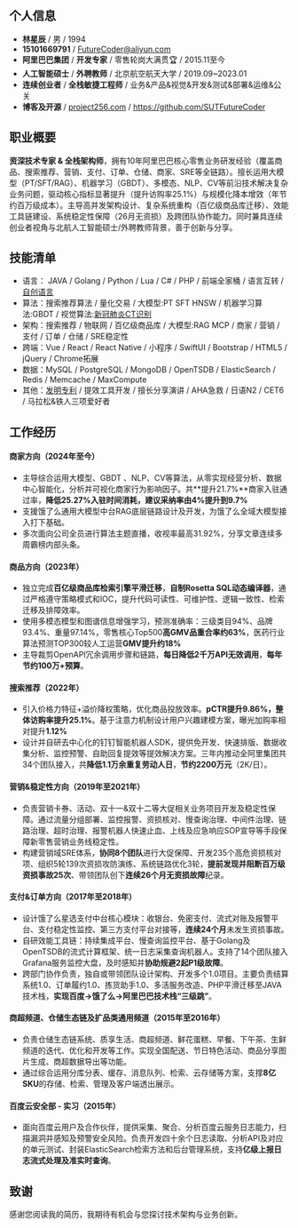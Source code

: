 ## 个人信息
* **林星辰** / 男 / 1994
* **15101669791** / <FutureCoder@aliyun.com>
* **阿里巴巴集团** / **开发专家** / 零售轮岗大满贯🏆 / 2015.11至今
* **人工智能硕士** / **外聘教师** / 北京航空航天大学 / 2019.09~2023.01
* **连续创业者** / **全栈敏捷工程师** / 业务&产品&视觉&开发&测试&部署&运维&公关
* **博客及开源** / [project256.com](https://project256.com) / <https://github.com/SUTFutureCoder>



## 职业概要

**资深技术专家 & 全栈架构师**，拥有10年阿里巴巴核心零售业务研发经验（覆盖商品、搜索推荐、营销、支付、订单、仓储、商家、SRE等全链路）。擅长运用大模型（PT/SFT/RAG）、机器学习（GBDT）、多模态、NLP、CV等前沿技术解决复杂业务问题，驱动核心指标显著提升（提升访购率25.1%）与规模化降本增效（年节约百万级成本）。主导高并发架构设计、复杂系统重构（百亿级商品库迁移）、效能工具链建设、系统稳定性保障（26月无资损）及跨团队协作能力。同时兼具连续创业者视角与北航人工智能硕士/外聘教师背景，善于创新与分享。



## 技能清单
* 语言： JAVA / Golang / Python / Lua / C# / PHP / 前端全家桶 / 语言互转 / [自创语言](https://github.com/SUTFutureCoder/xingchen_lang)
* 算法：搜索推荐算法 / 量化交易 / 大模型:PT SFT HNSW / 机器学习算法:GBDT / 视觉算法:[新冠肺炎CT识别](https://colab.research.google.com/drive/1TdP5AecNcIQWDD1EhcGWbTf8CGP5A5hx?usp=sharing)
* 架构：搜索推荐 / 物联网 / 百亿级商品库 / 大模型:RAG MCP / 商家 / 营销 / 支付 / 订单 / 仓储 / SRE稳定性
* 跨端：Vue / React / React Native / 小程序 / SwiftUI / Bootstrap / HTML5 / jQuery / Chrome拓展
* 数据：MySQL / PostgreSQL / MongoDB / OpenTSDB / ElasticSearch / Redis / Memcache / MaxCompute
* 其他：[发明专利](https://aiqicha.baidu.com/patent/info?referId=39a9e6674280d57ea33fb0d7bda3bd4f1e367f56&pid=85252215899659) / 提效工具开发 / 擅长分享演讲 / AHA急救 / 日语N2 / CET6 / 马拉松&铁人三项爱好者



## 工作经历
#### 商家方向（2024年至今）

- 主导综合运用大模型、GBDT 、NLP、CV等算法，从零实现经营分析、数据中心智能化，分析并可视化商家行为影响因子。共**提升21.7%**商家入驻通过率，**降低25.27%**入驻时间消耗，建议**采纳率由4%提升到9.7%**
- 支援饿了么通用大模型中台RAG底层链路设计及开发，为饿了么全域大模型接入打下基础。
- 多次面向公司全员进行算法主题直播，收视率最高31.92%，分享文章连续多周霸榜内部头条。

#### 商品方向（2023年）

* 独立完成**百亿级商品库检索引擎平滑迁移**，**自制Rosetta SQL动态编译器**，通过严格遵守策略模式和IOC，提升代码可读性、可维护性、逻辑一致性、检索迁移及排障效率。
* 使用多模态模型和图谱信息增强学习，预测准确率：三级类目94%、品牌93.4%、重量97.14%，零售核心Top500**高GMV品重合率约63%**，医药行业算法预测TOP300较人工运营**GMV提升约18%**
* 主导裁剪OpenAPI冗余调用步骤和链路，**每日降低2千万API无效调用**，**每年节约100万+预算**。

#### 搜索推荐（2022年）

- 引入价格力特征+溢价降权策略，优化商品投放效率。**pCTR提升9.86%，整体访购率提升25.1%**。基于注意力机制设计用户兴趣建模方案，曝光加购率相对提升**1.12%**
- 设计并自研去中心化的钉钉智能机器人SDK，提供免开发、快速排版、数据收集分析、监控预警、自助回复提效等提效解决方案。三年内推动全阿里集团共34个团队接入，共**降低1.1万余重复劳动人日**，**节约2200万元**（2K/日）。

#### 营销&稳定性方向（2019年至2021年）

* 负责营销卡券、活动、双十一&双十二等大促相关业务项目开发及稳定性保障。通过流量分组部署、监控报警、资损核对、慢查询治理、中间件治理、链路治理、超时治理、报警机器人快速止血、上线及应急响应SOP宣导等手段保障新零售营销业务线稳定性。
* 构建营销域SRE体系，**协同8个团队**进行大促保障、开发235个高危资损核对项、组织5轮139次资损攻防演练、系统链路优化3轮，**提前发现并阻断百万级资损事故25次**、带领团队创下**连续26个月无资损故障**纪录。

#### 支付&订单方向（2017年至2018年）
* 设计饿了么星选支付中台核心模块：收银台、免密支付、流式对账及报警平台、支付稳定性监控、第三方支付平台对接等，**连续24个月**未发生资损事故。
* 自研效能工具链：持续集成平台、慢查询监控平台、基于Golang及OpenTSDB的流式计算框架、统一日志采集查询机器人。支持了14个团队接入Grafana服务监控大盘，及时感知并**协助规避2起P1级故障**。
* 跨部门协作负责，独自或带领团队设计架构、开发多个1.0项目。主要负责结算系统1.0、订单履约1.0、拣货助手1.0、多活服务改造、PHP平滑迁移至JAVA技术栈，**实现百度→饿了么→阿里巴巴技术栈“三级跳”**。  

#### 商超频道、仓储生态链及扩品类通用频道（2015年至2016年）
* 负责仓储生态链系统、质享生活、商超频道、鲜花蛋糕、早餐、下午茶、生鲜频道的迭代、优化和开发等工作。实现全国配送、节日特色活动、商品分享图片生成、商超数据导出等功能。
* 通过综合运用分库分表、缓存、消息队列、检索、云存储等方案，支撑**8亿SKU**的存储、检索、管理及客户端透出展示。

#### 百度云安全部 - 实习（2015年）

- 面向百度云用户及合作伙伴，提供采集、聚合、分析百度云服务日志能力，扫描漏洞并感知及预警安全风险。负责开发四十余个日志读取、分析API及对应的单元测试、封装ElasticSearch检索方法和后台管理系统，支持**亿级上报日志流式处理及准实时查询**。



## 致谢
感谢您阅读我的简历，我期待有机会与您探讨技术架构与业务创新。
